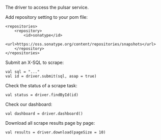 The driver to access the pulsar service.

Add repository setting to your pom file:

    <repositories>
        <repository>
            <id>sonatype</id>
            <url>https://oss.sonatype.org/content/repositories/snapshots</url>
        </repository>
    </repositories>

Submit an X-SQL to scrape:

    val sql = "..."
    val id = driver.submit(sql, asap = true)

Check the status of a scrape task:

    val status = driver.findById(id)

Check our dashboard:

    val dashboard = driver.dashboard()

Download all scrape results page by page:

    val results = driver.download(pageSize = 10)
